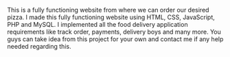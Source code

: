 This is a fully functioning website from where we can order our desired pizza. I made this fully functioning website using HTML, CSS, JavaScript, PHP and MySQL. I implemented all the food delivery application requirements like track order, payments, delivery boys and many more. You guys can take idea from this project for your own and contact me if any help needed regarding this.
